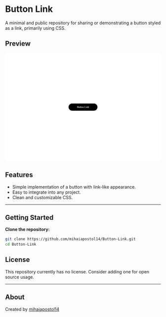 # Button Link

A minimal and public repository for sharing or demonstrating a button styled as a link, primarily using CSS.

## Preview

![Preview](https://github.com/mihaiapostol14/Button-Link/blob/9e24d46f495b8c6213d226937e4a8a4aa4a2e7fa/assets/preview.png)



## Features

- Simple implementation of a button with link-like appearance.
- Easy to integrate into any project.
- Clean and customizable CSS.

---

## Getting Started

**Clone the repository:**
```bash
git clone https://github.com/mihaiapostol14/Button-Link.git
cd Button-Link
```


## License

This repository currently has no license. Consider adding one for open source usage.

---

## About

Created by [mihaiapostol14](https://github.com/mihaiapostol14)